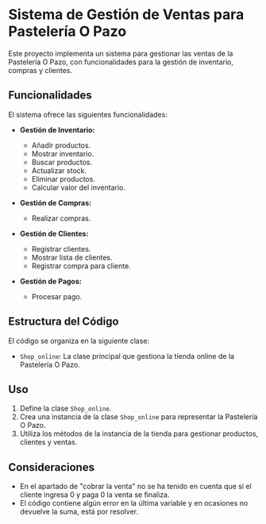 # Sistema de Gestión de Ventas para Pastelería O Pazo

Este proyecto implementa un sistema para gestionar las ventas de la Pastelería O Pazo, con funcionalidades para la gestión de inventario, compras y clientes.

## Funcionalidades

El sistema ofrece las siguientes funcionalidades:

* **Gestión de Inventario:**

    * Añadir productos.
    * Mostrar inventario.
    * Buscar productos.
    * Actualizar stock.
    * Eliminar productos.
    * Calcular valor del inventario.

* **Gestión de Compras:**
    * Realizar compras.

* **Gestión de Clientes:**

    * Registrar clientes.
    * Mostrar lista de clientes.
    * Registrar compra para cliente.

* **Gestión de Pagos:**

    * Procesar pago.

## Estructura del Código

El código se organiza en la siguiente clase:

* `Shop_online`: La clase principal que gestiona la tienda online de la Pastelería O Pazo.

## Uso

1.  Define la clase `Shop_online`.
2.  Crea una instancia de la clase `Shop_online` para representar la Pastelería O Pazo.
3.  Utiliza los métodos de la instancia de la tienda para gestionar productos, clientes y ventas.

## Consideraciones

* En el apartado de "cobrar la venta" no se ha tenido en cuenta que si el cliente ingresa 0 y paga 0 la venta se finaliza.
* El código contiene algún error en la última variable y en ocasiones no devuelve la suma, está por resolver.

